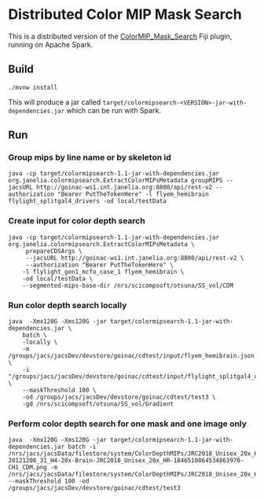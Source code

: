 # Distributed Color MIP Mask Search

This is a distributed version of the [ColorMIP_Mask_Search](https://github.com/JaneliaSciComp/ColorMIP_Mask_Search) Fiji plugin, running on Apache Spark. 

## Build

```./mvnw install```

This will produce a jar called `target/colormipsearch-<VERSION>-jar-with-dependencies.jar` which can be run with Spark.

## Run

### Group mips by line name or by skeleton id
```
java -cp target/colormipsearch-1.1-jar-with-dependencies.jar org.janelia.colormipsearch.ExtractColorMIPsMetadata groupMIPS --jacsURL http://goinac-ws1.int.janelia.org:8800/api/rest-v2 --authorization "Bearer PutTheTokenHere" -l flyem_hemibrain flylight_splitgal4_drivers -od local/testData
```

### Create input for color depth search
```
java -cp target/colormipsearch-1.1-jar-with-dependencies.jar org.janelia.colormipsearch.ExtractColorMIPsMetadata \
     prepareCDSArgs \
     --jacsURL http://goinac-ws1.int.janelia.org:8800/api/rest-v2 \
     --authorization "Bearer PutTheTokenHere" \
    -l flylight_gen1_mcfo_case_1 flyem_hemibrain \
    -od local/testData \
    --segmented-mips-base-dir /nrs/scicompsoft/otsuna/SS_vol/CDM
```

### Run color depth search locally
```
java  -Xmx120G -Xms120G -jar target/colormipsearch-1.1-jar-with-dependencies.jar \
    batch \
    -locally \
    -m /groups/jacs/jacsDev/devstore/goinac/cdtest/input/flyem_hemibrain.json \
    -i "/groups/jacs/jacsDev/devstore/goinac/cdtest/input/flylight_splitgal4_drivers.json:4:1" \
    --maskThreshold 100 \
    -od /groups/jacs/jacsDev/devstore/goinac/cdtest/test3 \
    -gd /nrs/scicompsoft/otsuna/SS_vol/Gradient
```

### Perform color depth search for one mask and one image only
```
java  -Xmx120G -Xms120G -jar target/colormipsearch-1.1-jar-with-dependencies.jar batch -i /nrs/jacs/jacsData/filestore/system/ColorDepthMIPs/JRC2018_Unisex_20x_HR/flylight_splitgal4_drivers/GMR_MB242A-20121208_31_H4-20x-Brain-JRC2018_Unisex_20x_HR-1846510864534863970-CH1_CDM.png -m /nrs/jacs/jacsData/filestore/system/ColorDepthMIPs/JRC2018_Unisex_20x_HR/flyem_hemibrain/5901194966_RT_18U.tif --maskThreshold 100 -od /groups/jacs/jacsDev/devstore/goinac/cdtest/test3
```
